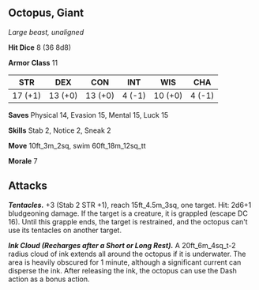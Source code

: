 ## Octopus, Giant

*Large beast, unaligned*

**Hit Dice** 8 (36 8d8)

**Armor Class** 11

| STR     | DEX     | CON     | INT     | WIS     | CHA     |
|---------|---------|---------|---------|---------|---------|
| 17 (+1) | 13 (+0) | 13 (+0) |  4 (-1) | 10 (+0) |  4 (-1) |

**Saves** Physical 14, Evasion 15, Mental 15, Luck 15

**Skills** Stab 2, Notice 2, Sneak 2

**Move** 10ft\_3m\_2sq, swim 60ft\_18m\_12sq\_tt

**Morale** 7

## Attacks

***Tentacles.*** +3 (Stab 2 STR +1), reach 15ft\_4.5m\_3sq, one target. Hit: 2d6+1 bludgeoning damage. If the target is a creature, it is grappled (escape DC 16). Until this grapple ends, the target is restrained, and the octopus can't use its tentacles on another target.

***Ink Cloud (Recharges after a Short or Long Rest).*** A 20ft\_6m\_4sq\_t-2 radius cloud of ink extends all around the octopus if it is underwater. The area is heavily obscured for 1 minute, although a significant current can disperse the ink. After releasing the ink, the octopus can use the Dash action as a bonus action.

